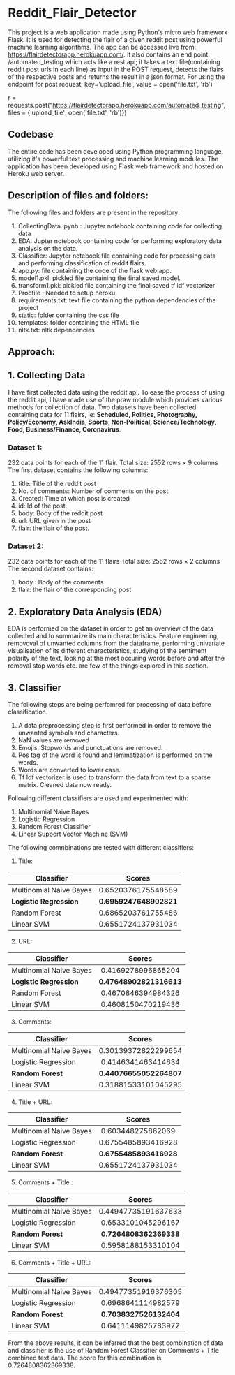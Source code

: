 # Reddit_Flair_Detector

This project is a web application made using Python's micro web framework Flask. It is used for detecting the flair of a given reddit post using powerful machine learning algorithms. 
The app can be accessed live from: https://flairdetectorapp.herokuapp.com/. It also contains an end point: /automated_testing which acts like a rest api; it takes a text file(containing reddit post urls in each line) as input in the POST request, detects the flairs of the respective posts and returns the result in a json format. 
For using the endpoint for post request: key='upload_file', value = open('file.txt', 'rb')

r = requests.post("https://flairdetectorapp.herokuapp.com/automated_testing", files = {'upload_file': open('file.txt', 'rb')})

## Codebase
The entire code has been developed using Python programming language, utilizing it's powerful text processing and machine learning modules. The application has been developed using Flask web framework and hosted on Heroku web server.


## Description of files and folders:
The following files and folders are present in the repository:

1. CollectingData.ipynb : Jupyter notebook containing code for collecting data 
2. EDA: Jupter notebook containing code for performing exploratory data analysis on the data.
3. Classifier: Jupyter notebook file containing code for processing data and performing classification of reddit flairs.
4. app.py: file containing the code of the flask web app.
5. model1.pkl: pickled file containing the final saved model.
6. transform1.pkl: pickled file containing the final saved tf idf vectorizer
7. Procfile : Needed to setup heroku
8. requirements.txt: text file containing the python dependencies of the project
9. static: folder containing the css file
10. templates: folder containing the HTML file
11. nltk.txt: nltk dependencies

## Approach:

## 1. Collecting Data
I have first collected data using the reddit api. To ease the process of using the reddit api, I have made use of the praw module which provides various methods for collection of data. Two datasets have been collected containing data for 11 flairs, ie:  **Scheduled, Politics, Photography, Policy/Economy, AskIndia, Sports, Non-Political, Science/Technology, Food, Business/Finance, Coronavirus**.

### Dataset 1: 
232 data points for each of the 11 flair.
Total size: 2552 rows × 9 columns
The first dataset contains the following columns:
1. title: Title of the reddit post
2. No. of comments: Number of comments on the post
3. Created: Time at which post is created
4. id: Id of the post
5. body: Body of the reddit post
6. url: URL given in the post
8. flair: the flair of the post.

### Dataset 2:
232 data points for each of the 11 flairs
Total size: 2552 rows × 2 columns
The second dataset contains:
1. body : Body of the comments
2. flair: the flair of the corresponding post

## 2. Exploratory Data Analysis (EDA)

EDA is performed on the dataset in order to get an overview of the data collected and to summarize its main characteristics.
Feature engineering, removoval of unwanted columns from the dataframe, performing univariate visualisation of its different characteristics, studying of the sentiment polarity of the text, looking at the most occuring words before and after the removal stop words etc. are few of the things explored in this section.

## 3. Classifier

The following steps are being perfomred for processing of data before classification.

1. A data preprocessing step is first performed in order to remove the unwanted symbols and characters.
2. NaN values are removed 
3. Emojis, Stopwords and punctuations are removed.
4. Pos tag of the word is found and lemmatization is performed on the words.
5. Words are converted to lower case.
6. Tf Idf vectorizer is used to transform the data from text to a sparse matrix. Cleaned data now ready.

Following different classifiers are used and experimented with:

1. Multinomial Naive Bayes
2. Logistic Regression
3. Random Forest Classifier
4. Linear Support Vector Machine (SVM)

The following comnbinations are tested with different classifiers:

1. Title:

| Classifier              | Scores        |
| -------------           |:-------------:| 
|Multinomial Naive Bayes| 0.6520376175548589|
|**Logistic Regression**    | **0.6959247648902821**|  
| Random Forest           | 0.6865203761755486|  
| Linear SVM              | 0.6551724137931034|


2. URL:

| Classifier              | Scores        |
| -------------           |:-------------:| 
| Multinomial Naive Bayes|0.4169278996865204|
|**Logistic Regression**    |**0.47648902821316613**|  
| Random Forest           |0.4670846394984326|  
| Linear SVM              |0.4608150470219436|


3. Comments:

| Classifier              | Scores        |
| -------------           |:-------------:| 
|Multinomial Naive Bayes| 0.30139372822299654|
|Logistic Regression    | 0.4146341463414634|  
|**Random Forest**      | **0.44076655052264807**|  
|Linear SVM            | 0.31881533101045295|


4. Title + URL:
 
| Classifier              | Scores        |
| -------------           |:-------------:| 
|Multinomial Naive Bayes|0.603448275862069|
|Logistic Regression    |0.6755485893416928|  
|**Random Forest**      |**0.6755485893416928**|  
|Linear SVM            |0.6551724137931034|


5. Comments + Title :

| Classifier              | Scores        |
| -------------           |:-------------:| 
|Multinomial Naive Bayes|0.44947735191637633|
|Logistic Regression    |0.6533101045296167|  
|**Random Forest**      |**0.7264808362369338**|  
|Linear SVM            |0.5958188153310104|


6. Comments + Title + URL:

| Classifier              | Scores        |
| -------------           |:-------------:| 
|Multinomial Naive Bayes|0.49477351916376305|
|Logistic Regression    |0.6968641114982579|  
|**Random Forest**      |**0.7038327526132404**|  
|Linear SVM            |0.6411149825783972|


From the above results, it can be inferred that the best combination of data and classifier is the use of Random Forest Classifier on Comments + Title combined text data. The score for this combination is 0.7264808362369338. 
